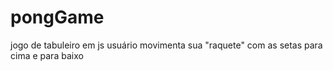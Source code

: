 # pongGame
jogo de tabuleiro em js
usuário movimenta sua "raquete" com as setas para cima e para baixo
